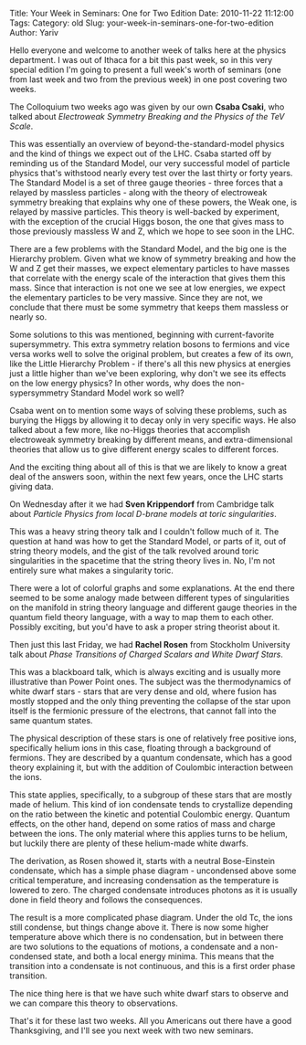 Title: Your Week in Seminars: One for Two Edition
Date: 2010-11-22 11:12:00
Tags: 
Category: old
Slug: your-week-in-seminars-one-for-two-edition
Author: Yariv

Hello everyone and welcome to another week of talks here at the physics department. I was out of Ithaca for a bit this past week, so in this very special edition I'm going to present a full week's worth of seminars (one from last week and two from the previous week) in one post covering two weeks.

<a name='more'></a>

The Colloquium two weeks ago was given by our own <span style="font-weight: bold;">Csaba Csaki</span>, who talked about <span style="font-style: italic;">Electroweak Symmetry Breaking and the Physics of the TeV Scale</span>.

This was essentially an overview of beyond-the-standard-model physics and the kind of things we expect out of the LHC. Csaba started off by reminding us of the Standard Model, our very successful model of particle physics that's withstood nearly every test over the last thirty or forty years. The Standard Model is a set of three gauge theories - three forces that a relayed by massless particles - along with the theory of electroweak symmetry breaking that explains why one of these powers, the Weak one, is relayed by massive particles. This theory is well-backed by experiment, with the exception of the crucial Higgs boson, the one that gives mass to those previously massless W and Z, which we hope to see soon in the LHC.

There are a few problems with the Standard Model, and the big one is the Hierarchy problem. Given what we know of symmetry breaking and how the W and Z get their masses, we expect elementary particles to have masses that correlate with the energy scale of the interaction that gives them this mass. Since that interaction is not one we see at low energies, we expect the elementary particles to be very massive. Since they are not, we conclude that there must be some symmetry that keeps them massless or nearly so.

Some solutions to this was mentioned, beginning with current-favorite supersymmetry. This extra symmetry relation bosons to fermions and vice versa works well to solve the original problem, but creates a few of its own, like the Little Hierarchy Problem - if there's all this new physics at energies just a little higher than we've been exploring, why don't we see its effects on the low energy physics? In other words, why does the non-sypersymmetry Standard Model work so well?

Csaba went on to mention some ways of solving these problems, such as burying the Higgs by allowing it to decay only in very specific ways. He also talked about a few more, like no-Higgs theories that accomplish electroweak symmetry breaking by different means, and extra-dimensional theories that allow us to give different energy scales to different forces.

And the exciting thing about all of this is that we are likely to know a great deal of the answers soon, within the next few years, once the LHC starts giving data.


On Wednesday after it we had <span style="font-weight: bold;">Sven Krippendorf</span> from Cambridge talk about <span style="font-style: italic;">Particle Physics from local D-brane models at toric singularities</span>.

This was a heavy string theory talk and I couldn't follow much of it. The  question at hand was how to get the Standard Model, or parts of it, out of string theory models, and the gist of the talk revolved around toric singularities in the spacetime that the string theory lives in. No, I'm not entirely sure what makes a singularity toric.

There were a lot of colorful graphs and some explanations. At the end there seemed to be some analogy made between different types of singularities on the manifold in string theory language and different gauge theories in the quantum field theory language, with a way to map them to each other. Possibly exciting, but you'd have to ask a proper string theorist about it.


Then just this last Friday, we had <span style="font-weight: bold;">Rachel Rosen</span> from Stockholm University talk about <span style="font-style: italic;">Phase Transitions of Charged Scalars and White Dwarf Stars</span>.

This was a blackboard talk, which is always exciting and is usually more illustrative than Power Point ones. The subject was the thermodynamics of white dwarf stars - stars that are very dense and old, where fusion has mostly stopped and the only thing preventing the collapse of the star upon itself is the fermionic pressure of the electrons, that cannot fall into the same quantum states. 

The physical description of these stars is one of relatively free positive ions, specifically helium ions in this case, floating through a background of fermions. They are described by a quantum condensate, which has a good theory explaining it, but with the addition of Coulombic interaction between the ions.

This state applies, specifically, to a subgroup of these stars that are mostly made of helium. This kind of ion condensate tends to crystallize depending on the ratio between the kinetic and potential Coulombic energy. Quantum effects, on the other hand, depend on some ratios of mass and charge between the ions. The only material where this applies turns to be helium, but luckily there are plenty of these helium-made white dwarfs.

The derivation, as Rosen showed it, starts with a neutral Bose-Einstein condensate, which has a simple phase diagram - uncondensed above some critical temperature, and increasing condensation as the temperature is lowered to zero. The charged condensate introduces photons as it is usually done in field theory and follows the consequences.

The result is a more complicated phase diagram. Under the old Tc, the ions still condense, but things change above it. There is now some higher temperature above which there is no condensation, but in between there are two solutions to the equations of motions, a condensate and a non-condensed state, and both a local energy minima. This means that the transition into a condensate is not continuous, and this is a first order phase transition.

The nice thing here is that we have such white dwarf stars to observe and we can compare this theory to observations.


That's it for these last two weeks. All you Americans out there have a good Thanksgiving, and I'll see you next week with two new seminars.

